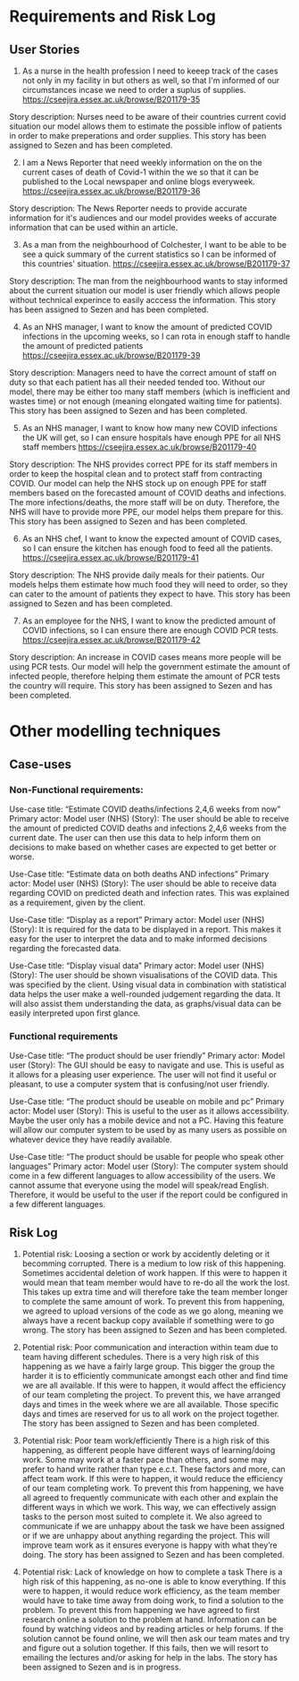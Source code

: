 # Requirements and Risk Log
## User Stories

1. As a nurse in the health profession I need to keeep track of the cases not only in my facility in but others as well, so that I'm informed of our circumstances incase we need to order a suplus of supplies. https://cseejira.essex.ac.uk/browse/B201179-35

Story description: Nurses need to be aware of their countries current covid situation our model allows them to estimate the possible inflow of patients in order to make preperations and order supplies. This story has been assigned to Sezen and has been completed.

2. I am a News Reporter that need weekly information on the on the current cases of death of Covid-1 within the we so that it can be published to the Local newspaper and online blogs everyweek. https://cseejira.essex.ac.uk/browse/B201179-36

Story description: The News Reporter needs to provide accurate information for it's audiences and our model provides weeks of accurate information that can be used within an article.

3. As a man from the neighbourhood of Colchester, I want to be able to be see a quick summary of the current statistics so I can be informed of this countries' situation. https://cseejira.essex.ac.uk/browse/B201179-37

Story description: The man from the neighbourhood wants to stay informed about the current situation our model is user friendly which allows people without technical experince to easily acccess the information. 
This story has been assigned to Sezen and has been completed.

4. As an NHS manager, I want to know the amount of predicted COVID infections in the upcoming weeks, so I can rota in enough staff to handle the amount of predicted patients
https://cseejira.essex.ac.uk/browse/B201179-39

Story description: Managers need to have the correct amount of staff on duty so that each patient has all their needed tended too. Without our model, there may be either too many staff members (which is inefficient and wastes time) or not enough (meaning elongated waiting time for patients). 
This story has been assigned to Sezen and has been completed.


5. As an NHS manager, I want to know how many new COVID infections the UK will get, so I can ensure hospitals have enough PPE for all NHS staff members
https://cseejira.essex.ac.uk/browse/B201179-40

Story description: The NHS provides correct PPE for its staff members in order to keep the hospital clean and to protect staff from contracting COVID. Our model can help the NHS stock up on enough PPE for staff members based on the forecasted amount of COVID deaths and infections. The more infections/deaths, the more staff will be on duty. Therefore, the NHS will have to provide more PPE, our model helps them prepare for this.
This story has been assigned to Sezen and has been completed.


6. As an NHS chef, I want to know the expected amount of COVID cases, so I can ensure the kitchen has enough food to feed all the patients.
https://cseejira.essex.ac.uk/browse/B201179-41

Story description: The NHS provide daily meals for their patients. Our models helps them estimate how much food they will need to order, so they can cater to the amount of patients they expect to have. 
This story has been assigned to Sezen and has been completed.


7. As an employee for the NHS, I want to know the predicted amount of COVID infections, so I can ensure there are enough COVID PCR tests. 
https://cseejira.essex.ac.uk/browse/B201179-42

Story description:  An increase in COVID cases means more people will be using PCR tests. Our model will help the government estimate the amount of infected people, therefore helping them estimate the amount of PCR tests the country will require.
This story has been assigned to Sezen and has been completed.

# Other modelling techniques
## Case-uses

### Non-Functional requirements:

Use-case title: “Estimate COVID deaths/infections 2,4,6 weeks from now”
Primary actor: Model user (NHS)
(Story): The user should be able to receive the amount of predicted COVID deaths and infections 2,4,6 weeks from the current date. The user can then use this data to help inform them on decisions to make based on whether cases are expected to get better or worse.

Use-Case title: “Estimate data on both deaths AND infections”
Primary actor: Model user (NHS)
(Story): The user should be able to receive data regarding COVID on predicted death and infection rates. This was explained as a requirement, given by the client.

Use-Case title: “Display as a report”
Primary actor: Model user (NHS)
(Story): It is required for the data to be displayed in a report. This makes it easy for the user to interpret the data and to make informed decisions regarding the forecasted data.
 
Use-Case title: “Display visual data”
Primary actor: Model user (NHS)
(Story): The user should be shown visualisations of the COVID data. This was specified by the client. Using visual data in combination with statistical data helps the user make a well-rounded judgement regarding the data. It will also assist them understanding the data, as graphs/visual data can be easily interpreted upon first glance.

### Functional requirements
                                                           
Use-Case title: “The product should be user friendly”
Primary actor: Model user
(Story): The GUI should be easy to navigate and use. This is useful as it allows for a pleasing user experience. The user will not find it useful or pleasant, to use a computer system that is confusing/not user friendly.

Use-Case title: “The product should be useable on mobile and pc”
Primary actor: Model user
(Story): This is useful to the user as it allows accessibility. Maybe the user only has a mobile device and not a PC. Having this feature will allow our computer system to be used by as many users as possible on whatever device they have readily available. 

Use-Case title: “The product should be usable for people who speak other languages”
Primary actor: Model user
(Story): The computer system should come in a few different languages to allow accessibility of the users. We cannot assume that everyone using the model will speak/read English. Therefore, it would be useful to the user if the report could be configured in a few different languages.  



## Risk Log

1. Potential risk: Loosing a section or work by accidently deleting or it becomming corrupted.
There is a medium to low risk of this happening. Sometimes accidental deletion of work happen. 
If this were to happen it would mean that team member would have to re-do all the work the lost. This takes up extra time and will therefore take the team member longer to complete the same amount of work.
To prevent this from happening, we agreed to upload versions of the code as we go along, meaning we always have a recent backup copy available if something were to go wrong.
The story has been assigned to Sezen and has been completed.

2. Potential risk: Poor communication and interaction within team due to team having different schedules. 
There is a very high risk of this happening as we have a fairly large group. This bigger the group the harder it is to efficiently communicate amongst each other and find time we are all available. 
If this were to happen, it would affect the efficiency of our team completing the project.
To prevent this, we have arranged days and times in the week where we are all available. Those specific days and times are reserved for us to all work on the project together. 
The story has been assigned to Sezen and has been completed.

3. Potential risk: Poor team work/efficiently
There is a high risk of this happening, as different people have different ways of learning/doing work. Some may work at a faster pace than others, and some may prefer to hand write rather than type e.c.t. These factors and more, can affect team work. If this were to happen, it would reduce the efficiency of our team completing work.
To prevent this from happening, we have all agreed to frequently communicate with each other and explain the different ways in which we work. This way, we can effectively assign tasks to the person most suited to complete it. We also agreed to communicate if we are unhappy about the task we have been assigned or if we are unhappy about anything regarding the project. This will improve team work as it ensures everyone is happy with what they’re doing. 
The story has been assigned to Sezen and has been completed.

4. Potential risk: Lack of knowledge on how to complete a task
There is a high risk of this happening, as no-one is able to know everything.
If this were to happen, it would reduce work efficiency, as the team member would have to take time away from doing work, to find a solution to the problem.
To prevent this from happening we have agreed to first research online a solution to the problem at hand. Information can be found by watching videos and by reading articles or help forums. If the solution cannot be found online, we will then ask our team mates and try and figure out a solution together. If this fails, then we will resort to emailing the lectures and/or asking for help in the labs.
The story has been assigned to Sezen and is in progress.



